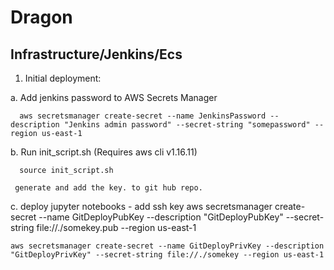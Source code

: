 # Dragon



## Infrastructure/Jenkins/Ecs

1. Initial deployment:

 a. Add jenkins password to AWS Secrets Manager
  ```
    aws secretsmanager create-secret --name JenkinsPassword --description "Jenkins admin password" --secret-string "somepassword" --region us-east-1
  ```
  b. Run init_script.sh (Requires aws cli v1.16.11)
  ```
    source init_script.sh
  ```

     generate and add the key. to git hub repo.

  c. deploy jupyter notebooks - add ssh key
  aws secretsmanager create-secret --name GitDeployPubKey --description "GitDeployPubKey" --secret-string file://./somekey.pub --region us-east-1

    aws secretsmanager create-secret --name GitDeployPrivKey --description "GitDeployPrivKey" --secret-string file://./somekey --region us-east-1

